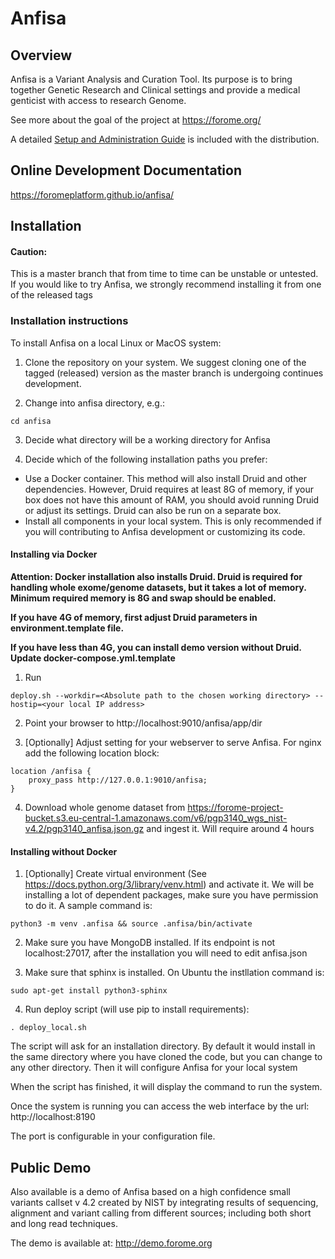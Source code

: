 # Anfisa

## Overview

Anfisa is a Variant Analysis and Curation Tool. Its purpose is to 
bring together Genetic Research and Clinical settings and provide a 
medical genticist with access to research Genome.

See more about the goal of the project at https://forome.org/  

A detailed [Setup and Administration Guide](https://github.com/ForomePlatform/anfisa/blob/master/Anfisa%20v.0.5%20Setup%20%26%20Administration%20Reference.pdf) is included with the distribution. 

## Online Development Documentation

https://foromeplatform.github.io/anfisa/

##  Installation

#### Caution:
This is a master branch that from time to time can be unstable or untested.
If you would like to try Anfisa, we strongly recommend installing it from one 
of the released tags 


### Installation instructions

To install Anfisa on a local Linux or MacOS system:

1. Clone the repository on your system. We suggest cloning one of 
the tagged (released) version as the master branch is undergoing 
continues development.

2. Change into anfisa directory, e.g.:

`cd anfisa`

3. Decide what directory will be a working directory for Anfisa

4. Decide which of the following installation paths you prefer:
- Use a Docker container. This method will also install Druid and 
other dependencies. However, Druid requires at least 8G of memory, 
if your box does not have this amount of RAM, you should avoid running 
Druid or adjust its settings. Druid can also be run on a separate box. 
- Install all components in your local system. This is only recommended 
if you will contributing to Anfisa development or customizing its code. 

#### Installing via Docker

**Attention: Docker installation also installs Druid. Druid is required for
handling whole exome/genome datasets, but it takes a lot of memory. 
Minimum required memory is 8G and swap should be enabled.** 

**If you have 4G of memory, first adjust Druid parameters in environment.template file.**

**If you have less than 4G, you can install demo version without Druid. 
Update docker-compose.yml.template**

1. Run 

`deploy.sh --workdir=<Absolute path to the chosen working directory> --hostip=<your local IP address>`

2. Point your browser to http://localhost:9010/anfisa/app/dir 

3. [Optionally] Adjust setting for your webserver to serve Anfisa. 
For nginx add the following location block:

``` 
location /anfisa {
	proxy_pass http://127.0.0.1:9010/anfisa;
}
```

4. Download whole genome dataset from 
https://forome-project-bucket.s3.eu-central-1.amazonaws.com/v6/pgp3140_wgs_nist-v4.2/pgp3140_anfisa.json.gz 
and ingest it. Will require around 4 hours

#### Installing without Docker

1. [Optionally] Create virtual environment (See https://docs.python.org/3/library/venv.html) 
and activate it. We will be installing a lot of dependent packages, 
make sure you have permission to do it. A sample command is:

`python3 -m venv .anfisa && source .anfisa/bin/activate`

2. Make sure you have MongoDB installed. If its endpoint 
is not localhost:27017, after the installation you will need to edit anfisa.json

3. Make sure that sphinx is installed. On Ubuntu the instllation command is:

`sudo apt-get install python3-sphinx`

4. Run deploy script (will use pip to install requirements):

`. deploy_local.sh`

The script will ask for an installation directory. 
By default it would install in the same directory 
where you have cloned the code, but you can 
change to any other directory. 
Then it will configure Anfisa for your local system

When the script has finished, it will display 
the command to run the system. 

Once the system is running you can access 
the web interface by the url: http://localhost:8190 

The port is configurable in your configuration file.

## Public Demo 

Also available is a demo of Anfisa based on a high 
confidence small variants callset v 4.2 created by NIST 
by integrating results of sequencing, alignment and 
variant calling from different sources; including 
both short and long read techniques.  


The demo is available at: http://demo.forome.org

 
